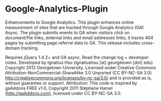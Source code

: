 Google-Analytics-Plugin
=======================

Enhancements to Google Analytics. This plugin enhances online measurement of sites that are tracked through Google Analytics (GA) Async. The plugin submits events to GA when visitors click on document/file links, external links and email addresses links; it tracks 404 pages by submitting page referral data to GA. This release includes cross-domain tracking.

Requires jQuery 1.4.2+ and GA async. Read the change log + developer notes.
Developed by Ignatius Hsu (ignatiushsu [at] georgetown [dot] edu)
Copyright 2012 Georgetown University.
Licensed under Creative Commons Attribution-NonCommercial-ShareAlike 3.0 Unported (CC BY-NC-SA 3.0) http://creativecommons.org/licenses/by-nc-sa/3.0/ and is provided as is, without guarantee or support.
Attribution: This code is inspired by gaAddons FREE v1.0, Copyright 2011 Stéphane Hamel (http://gaAddons.com), licensed under CC BY-NC-SA 3.0.